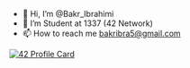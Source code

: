 - 👋 Hi, I’m @Bakr_Ibrahimi
- 👀 I’m Student at 1337 (42 Network)
- 📫 How to reach me bakribra5@gmail.com

[![42 Profile Card](https://1337-readme.vercel.app/api/profile?cursus=42cursus&dark=true&login=bibrahim)](https://github.com/mohouyizme/1337-readme)

<!---
BakrIbrahimi/BakrIbrahimi is a ✨ special ✨ repository because its `README.md` (this file) appears on your GitHub profile.
You can click the Preview link to take a look at your changes.
--->
